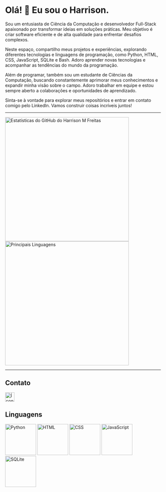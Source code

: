 # Olá! :wave: Eu sou o Harrison.

Sou um entusiasta de Ciência da Computação e desenvolvedor Full-Stack apaixonado por transformar ideias em soluções práticas. Meu objetivo é criar software eficiente e de alta qualidade para enfrentar desafios complexos.

Neste espaço, compartilho meus projetos e experiências, explorando diferentes tecnologias e linguagens de programação, como Python, HTML, CSS, JavaScript, SQLite e Bash. Adoro aprender novas tecnologias e acompanhar as tendências do mundo da programação.

Além de programar, também sou um estudante de Ciências da Computação, buscando constantemente aprimorar meus conhecimentos e expandir minha visão sobre o campo. Adoro trabalhar em equipe e estou sempre aberto a colaborações e oportunidades de aprendizado.

Sinta-se à vontade para explorar meus repositórios e entrar em contato comigo pelo LinkedIn. Vamos construir coisas incríveis juntos!

---

<!-- Estatísticas -->
<img alt="Estatísticas do GitHub do Harrison M Freitas" src="https://github-readme-stats.vercel.app/api?username=harrison-m-freitas&count_private=true&show_icons=true&theme=cobalt" width="400" height="auto">
<img width="400" alt="Principais Linguagens" src="https://github-readme-stats.vercel.app/api/top-langs/?username=harrison-m-freitas&layout=compact&theme=cobalt">

---

## Contato
<a href="https://www.linkedin.com/in/harrison-marques-freitas-56ba92191/">
    <img alt="Ícone do Linkedin" width="30" height="30" src="https://cdn.jsdelivr.net/gh/devicons/devicon/icons/linkedin/linkedin-original.svg" />
</a>

## Linguagens
<div>
    <img width="100" height="100" alt="Python" src="https://cdn.jsdelivr.net/gh/devicons/devicon/icons/python/python-original.svg">
    <img width="100" height="100" alt="HTML" src="https://cdn.jsdelivr.net/gh/devicons/devicon/icons/html5/html5-original.svg">
    <img width="100" height="100" alt="CSS" src="https://cdn.jsdelivr.net/gh/devicons/devicon/icons/css3/css3-original.svg">
    <img width="100" height="100" alt="JavaScript" src="https://cdn.jsdelivr.net/gh/devicons/devicon/icons/javascript/javascript-original.svg">
    <img width="100" height="100" alt="SQLite" src="https://cdn.jsdelivr.net/gh/devicons/devicon/icons/sqlite/sqlite-original.svg" />
</div>
